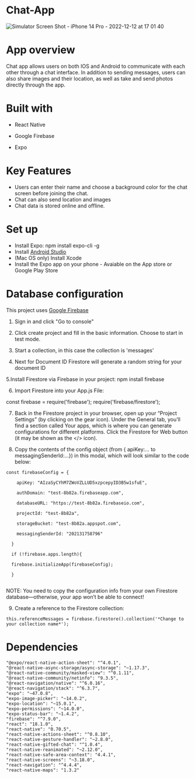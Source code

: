 # Chat-App

![Simulator Screen Shot - iPhone 14 Pro - 2022-12-12 at 17 01 40](https://user-images.githubusercontent.com/79291013/207107598-5f65e263-eac4-475d-8bcb-3c7c29330378.png)

# App overview

Chat app allows users on both IOS and Android to communicate with each other through a chat interface. In addition to sending messages, users can also share images and their location, as well as take and send photos directly through the app.

# Built with
- React Native
- Google Firebase

- Expo

# Key Features
- Users can enter their name and choose a background color for the chat screen before joining the chat.
- Chat can also send location and images
- Chat data is stored online and offline.

# Set up

- Install Expo: npm install expo-cli -g
- Install [Android Studio](https://developer.android.com/studio)
- (Mac OS only) Install Xcode
- Install the Expo app on your phone - Avaiable on the App store or Google Play Store

# Database configuration

This project uses [Google Firebase](https://firebase.google.com)

1. Sign in and click "Go to console"

2. Click create project and fill in the basic information. Choose to start in test mode.

3. Start a collection, in this case the collection is 'messages'

4. Next for Document ID Firestore will generate a random string for your document ID

5.Install Firestore via Firebase in your project: npm install firebase

6. Import Firestore into your App.js File: 

const firebase = require('firebase');
require('firebase/firestore');

7. Back in the Firestore project in your browser, open up your “Project Settings” (by clicking on the gear icon). Under the General tab, you’ll find a section called Your apps, which is where you can generate configurations for different platforms. Click the Firestore for Web button (it may be shown as the </> icon). 

8. Copy the contents of the config object (from { apiKey:… to messagingSenderId:…}) in this modal, which will look similar to the code below:

```
const firebaseConfig = {

    apiKey: "AIzaSyCYhM7ZWoVZLLUD5xzpcepyID3B5w1sfuE",
    
    authDomain: "test-8b82a.firebaseapp.com",
    
    databaseURL: "https://test-8b82a.firebaseio.com",
    
    projectId: "test-8b82a",
    
    storageBucket: "test-8b82a.appspot.com",
    
    messagingSenderId: "202131758796"
    
  }
  
  if (!firebase.apps.length){
  
  firebase.initializeApp(firebaseConfig);
  
  }
  
  ```
  
  NOTE: You need to copy the configuration info from your own Firestore database—otherwise, your app won’t be able to connect!

 9. Create a reference to the Firestore collection:
```
this.referenceMessages = firebase.firestore().collection('*Change to your collection name*');
```


# Dependencies
    "@expo/react-native-action-sheet": "^4.0.1",
    "@react-native-async-storage/async-storage": "~1.17.3",
    "@react-native-community/masked-view": "^0.1.11",
    "@react-native-community/netinfo": "9.3.5",
    "@react-navigation/native": "^6.0.16",
    "@react-navigation/stack": "^6.3.7",
    "expo": "~47.0.8",
    "expo-image-picker": "~14.0.2",
    "expo-location": "~15.0.1",
    "expo-permissions": "~14.0.0",
    "expo-status-bar": "~1.4.2",
    "firebase": "^7.9.0",
    "react": "18.1.0",
    "react-native": "0.70.5",
    "react-native-actions-sheet": "^0.8.10",
    "react-native-gesture-handler": "~2.8.0",
    "react-native-gifted-chat": "^1.0.4",
    "react-native-reanimated": "~2.12.0",
    "react-native-safe-area-context": "4.4.1",
    "react-native-screens": "~3.18.0",
    "react-navigation": "^4.4.4",
    "react-native-maps": "1.3.2"

